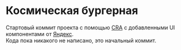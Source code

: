# Космическая бургерная

Стартовый коммит проекта с помощью [CRA](https://ru.reactjs.org/docs/create-a-new-react-app.html) с добавленными UI компонентами от [Яндекс](https://github.com/Yandex-Practicum/react-developer-burger-ui-components).   
Кода пока никакого не написано, это начальный коммит.
